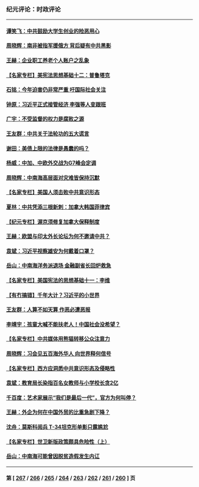 ### 纪元评论：时政评论
---
#### [谭笑飞：中共鼓励大学生创业的险恶用心](../../pages/nsc1025/n13996862.md) 
#### [周晓辉：南非被指军援俄方 背后疑有中共黑影](../../pages/nsc1025/n13996815.md) 
#### [王赫：企业职工养老个人账户之乱象](../../pages/nsc1025/n13996589.md) 
#### [【名家专栏】美宪法思想基础十二：普鲁塔克](../../pages/nsc1025/n13995813.md) 
#### [石铭：今年迫害仍非常严重 吁国际社会关注](../../pages/nsc1025/n13996099.md) 
#### [钟原：习近平正式接管经济 李强等人变跟班](../../pages/nsc1025/n13996105.md) 
#### [广宇：不受监督的权力是腐败之源](../../pages/nsc1025/n13995726.md) 
#### [王友群：中共关于法轮功的五大谎言](../../pages/nsc1025/n13995123.md) 
#### [谢田：美债上限的法律是愚蠢的吗？](../../pages/nsc1025/n13994599.md) 
#### [杨威：中加、中欧外交战为G7峰会定调](../../pages/nsc1025/n13994413.md) 
#### [周晓辉：中南海高层面对灾难皆保持沉默](../../pages/nsc1025/n13994264.md) 
#### [【名家专栏】美国人须击败中共意识形态](../../pages/nsc1025/n13993076.md) 
#### [夏林：中共凭添三根新刺：加拿大韩国菲律宾](../../pages/nsc1025/n13994260.md) 
#### [【纪元专栏】渥京须修复加拿大保释制度](../../pages/nsc1025/n13994237.md) 
#### [王赫：欧盟与印太外长论坛为何不邀请中共？](../../pages/nsc1025/n13994145.md) 
#### [袁斌：习近平视察雄安为何戴着口罩？](../../pages/nsc1025/n13994171.md) 
#### [岳山：中南海洋务派退场 金融副省长回炉救急](../../pages/nsc1025/n13993890.md) 
#### [【名家专栏】美国宪法的思想基础十一：李维](../../pages/nsc1025/n13993066.md) 
#### [【有冇搞错】千年大计？习近平的小世界](../../pages/nsc1025/n13993867.md) 
#### [王友群：人算不如天算 作恶必遭恶报](../../pages/nsc1025/n13993408.md) 
#### [李靖宇：孩童大喊不能扶老人！中国社会没希望？](../../pages/nsc1025/n13993259.md) 
#### [【名家专栏】中共媒体用熊猫转移公众注意力](../../pages/nsc1025/n13993062.md) 
#### [周晓辉：习会见五百海外华人 向世界释何信号](../../pages/nsc1025/n13993203.md) 
#### [【名家专栏】西方应洞悉中共意识形态及侵略性](../../pages/nsc1025/n13993063.md) 
#### [袁斌：教育局长染指百名女教师与小学校长贪2亿](../../pages/nsc1025/n13992821.md) 
#### [千百度：艺术家展示“我们是最后一代”，官方为何叫停？](../../pages/nsc1025/n13992849.md) 
#### [王赫：外企为何在中国外贸的比重急剧下降？](../../pages/nsc1025/n13992506.md) 
#### [沈舟：莫斯科阅兵 T-34坦克形单影只露尴尬](../../pages/nsc1025/n13992601.md) 
#### [【名家专栏】世卫新版政策颇具危险性（上）](../../pages/nsc1025/n13990389.md) 
#### [岳山：中南海可能曾因脱贫造假发生内讧](../../pages/nsc1025/n13991795.md) 

---
#### 第 [ [267](./267.md) / [266](./266.md) / [265](./265.md) / [264](./264.md) / [263](./263.md) / [262](./262.md) / [261](./261.md) / [260](./260.md) ] 页
